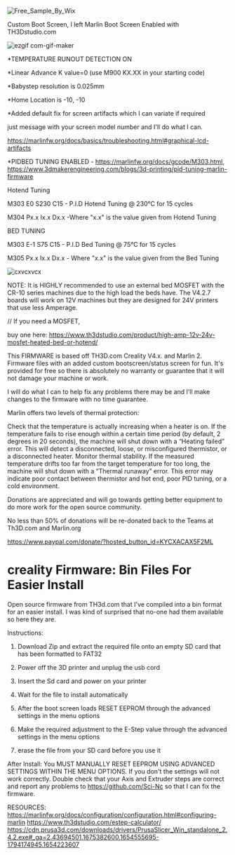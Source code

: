 ![Free_Sample_By_Wix](https://user-images.githubusercontent.com/105161928/172274897-cb41bf87-13b8-4e86-bd6f-356c4ef7ac4d.jpeg)

Custom Boot Screen, I left Marlin Boot Screen Enabled with TH3Dstudio.com 

  ![ezgif com-gif-maker](https://user-images.githubusercontent.com/105161928/172275333-c877394d-b229-4efc-8048-43fb26466d36.gif)

  
*TEMPERATURE RUNOUT DETECTION ON

*Linear Advance K value=0 (use M900 KX.XX in your starting code)

*Babystep resolution is 0.025mm

*Home Location is -10, -10

*Added default fix for screen artifacts which I can variate if required

just message with your screen model number and I'll do what I can.

 https://marlinfw.org/docs/basics/troubleshooting.html#graphical-lcd-artifacts

*PIDBED TUNING ENABLED - https://marlinfw.org/docs/gcode/M303.html, https://www.3dmakerengineering.com/blogs/3d-printing/pid-tuning-marlin-firmware

Hotend Tuning

M303 E0 S230 C15 - P.I.D Hotend Tuning @ 230°C for 15 cycles

M304 Px.x Ix.x Dx.x -Where "x.x" is the value given from Hotend Tuning

BED TUNING

M303 E-1 S75 C15 - P.I.D Bed Tuning @ 75°C for 15 cycles

M305 Px.x Ix.x Dx.x - Where "x.x" is the value given from the Bed Tuning


  ![cxvcxvcx](https://user-images.githubusercontent.com/105161928/172274680-0e98fe90-cbe3-4632-af30-e438587ac87e.png)
  

NOTE: It is HIGHLY recommended to use an external bed MOSFET with the CR-10 series machines due to the high load the beds have.
The V4.2.7 boards will work on 12V machines but they are designed for 24V printers that use less Amperage.

// If you need a MOSFET, 

buy one here: https://www.th3dstudio.com/product/high-amp-12v-24v-mosfet-heated-bed-or-hotend/

This FIRMWARE is based off TH3D.com Creality V4.x.  and Marlin 2. Firmware files with  an added custom bootscreen/status screen for fun. 
 It's provided for free so there is absolutely no warranty or guarantee that it will not damage your machine or work.
 
 I will do what I can to help fix any problems there may be and I’ll make changes to the firmware with no time guarantee.

Marlin offers two levels of thermal protection:

Check that the temperature is actually increasing when a heater is on. If the temperature fails to rise enough within a certain time period (by default, 2 degrees in 20 seconds), the machine will shut down with a “Heating failed” error. This will detect a disconnected, loose, or misconfigured thermistor, or a disconnected heater.
Monitor thermal stability. If the measured temperature drifts too far from the target temperature for too long, the machine will shut down with a “Thermal runaway” error. This error may indicate poor contact between thermistor and hot end, poor PID tuning, or a cold environment.

 

Donations are appreciated and will go towards getting better equipment to do more work for the open source community.

No less than 50% of donations will be re-donated back to the Teams at Th3D.com and Marlin.org

https://www.paypal.com/donate/?hosted_button_id=KYCXACAX5F2ML
                   
# creality Firmware: Bin Files For Easier Install
Open source firmware from TH3d.com that I've compiled into a bin format for an easier install. I was kind of surprised that no-one had them available so here they are.

Instructions:
1. Download Zip and extract the required file onto an empty SD card that has been formatted to FAT32

2. Power off the 3D printer and unplug the usb cord 
3. Insert the Sd card and power on your printer
4. Wait for the file to install automatically
5. After the boot screen loads RESET EEPROM through the advanced settings in the menu options
6. Make the required adjustment to the E-Step value through the advanced settings in the menu options
7. erase the file from your SD card before you use it

After Install:
You MUST MANUALLY RESET EEPROM USING ADVANCED SETTINGS WITHIN THE MENU OPTIONS. If you don't the settings will not work correctly.
Double check that your Axis and Extruder steps are correct and report any problems to https://github.com/Sci-Nc  so that I can fix the firmware.


RESOURCES:
https://marlinfw.org/docs/configuration/configuration.html#configuring-marlin
https://www.th3dstudio.com/estep-calculator/
https://cdn.prusa3d.com/downloads/drivers/PrusaSlicer_Win_standalone_2.4.2.exe#_ga=2.43694501.1675382600.1654555695-1794174945.1654223607
